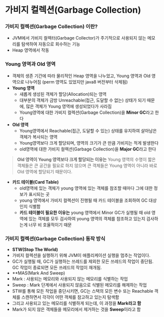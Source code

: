 # 가비지 컬렉션(Garbage Collection)

### 가비지 컬렉션(Garbage Collection) 이란?
* JVM에서 가비지 컬렉터(Garbage Collector)가 주기적으로 사용되지 않는 메모리를 탐색하여 자동으로 회수하는 기능
* Heap 영역에서 작동

### Young 영역과 Old 영역
* 객체의 생존 기간에 따라 물리적인 Heap 영역을 나누었고, Young 영역과 Old 영역으로 나누어짐 (perm 영역도 있었지만 java8 버전부터 삭제됨)
* **Young 영역**
  * 새롭게 생성된 객체가 할당(Allocation)되는 영역
  * 대부분의 객체가 금방 Unreachable(접근, 도달할 수 없는) 상태가 되기 때문에, 많은 객체가 Young 영역에 생성되었다가 사라짐
  * Young영역에 대한 가비지 컬렉션(Garbage Collection)을 **Minor GC**라고 한다
* **Old 영역**
  * Young영역에서 Reachable(접근, 도달할 수 있는) 상태를 유지하여 살아남은 객체가 복사되는 영역
  * Young영역보다 크게 할당되며, 영역의 크기가 큰 만큼 가비지는 적게 발생한다
  * old영역에 대한 가비지 컬렉션(Garbage Collection)을 **Major GC**라고 한다
> **Old 영역이 Young 영역보다 크게 할당되는 이유는** Young 영역의 수명이 짧은 객체들은 큰 공간을 필요로 하지 않으며 큰 객체들은 Young 영역이 아니라 바로 Old 영역에 할당되기 때문이다.
* **카드 테이블(Card Table)**
  * old영역에 있는 객체가 young 영역에 있는 객체를 참조할 때마다 그에 대한 정보가 표시되는 곳
  * young 영역에서 가비지 컬렉션이 진행될 때 카드 테이블을 조회하여 GC 대상인지 식별함
  * **카드 테이블이 필요한 이유는** young 영역에서 Minor GC가 실행될 때 old 영역에 있는 객체를 모두 검사하여 young 영역의 객체를 참조하고 있는지 검사하는게 너무 비 호율적이기 때문 

### 가비지 컬렉션(Garbage Collection) 동작 방식
* **STW(Stop The World)**
 * 가비지 컬렉션을 실행하기 위해 JVM이 애플리케이션 실행을 멈추는 작업이다.
 * GC가 실행될 때, GC가 실행하는 쓰레드를 제외한 모든 쓰레드의 작업이 중단됨. GC 작업이 종료되면 모든 쓰레드의 작업이 재개됨. 
* **MAS(Mark And Sweep)
 * Mark : 사용되는 메모리와 사용되지 않는 메모리를 식별하는 작업
 * Sweep : Mark 단계에서 사용되지 않음으로 식별된 메모리를 해제하는 작업
 * STW를 통해 모든 작업을 중단시키면, GC는 스택의 모든 변수 또는 Reachable 객체를 스캔하면서 각각이 어떤 객체를 참고하고 있는지 탐색함
 * 그리고 사용되고 있는 메모리를 식별하게 되는데, 이 과정을 **Mark라고 함**
 * Mark가 되지 않은 객체들을 메모리에서 제거하는 것을 **Sweep**이라고 함
